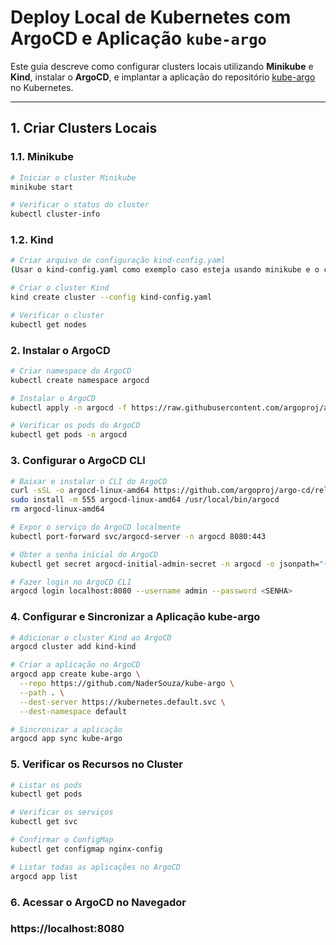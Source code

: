 # Deploy Local de Kubernetes com ArgoCD e Aplicação `kube-argo`

Este guia descreve como configurar clusters locais utilizando **Minikube** e **Kind**, instalar o **ArgoCD**, e implantar a aplicação do repositório [kube-argo](https://github.com/NaderSouza/kube-argo) no Kubernetes.

---

## 1. Criar Clusters Locais

### 1.1. Minikube

```bash
# Iniciar o cluster Minikube
minikube start

# Verificar o status do cluster
kubectl cluster-info

```

### 1.2. Kind

```bash
# Criar arquivo de configuração kind-config.yaml
(Usar o kind-config.yaml como exemplo caso esteja usando minikube e o cluster localmente)

# Criar o cluster Kind
kind create cluster --config kind-config.yaml

# Verificar o cluster
kubectl get nodes
```

### 2. Instalar o ArgoCD

```bash
# Criar namespace do ArgoCD
kubectl create namespace argocd

# Instalar o ArgoCD
kubectl apply -n argocd -f https://raw.githubusercontent.com/argoproj/argo-cd/stable/manifests/install.yaml

# Verificar os pods do ArgoCD
kubectl get pods -n argocd
```

### 3. Configurar o ArgoCD CLI

```bash
# Baixar e instalar o CLI do ArgoCD
curl -sSL -o argocd-linux-amd64 https://github.com/argoproj/argo-cd/releases/latest/download/argocd-linux-amd64
sudo install -m 555 argocd-linux-amd64 /usr/local/bin/argocd
rm argocd-linux-amd64

# Expor o serviço do ArgoCD localmente
kubectl port-forward svc/argocd-server -n argocd 8080:443

# Obter a senha inicial do ArgoCD
kubectl get secret argocd-initial-admin-secret -n argocd -o jsonpath="{.data.password}" | base64 -d

# Fazer login no ArgoCD CLI
argocd login localhost:8080 --username admin --password <SENHA>

```

### 4. Configurar e Sincronizar a Aplicação kube-argo

```bash
# Adicionar o cluster Kind ao ArgoCD
argocd cluster add kind-kind

# Criar a aplicação no ArgoCD
argocd app create kube-argo \
  --repo https://github.com/NaderSouza/kube-argo \
  --path . \
  --dest-server https://kubernetes.default.svc \
  --dest-namespace default

# Sincronizar a aplicação
argocd app sync kube-argo
```

### 5. Verificar os Recursos no Cluster

```bash
# Listar os pods
kubectl get pods

# Verificar os serviços
kubectl get svc

# Confirmar o ConfigMap
kubectl get configmap nginx-config

# Listar todas as aplicações no ArgoCD
argocd app list
```

### 6. Acessar o ArgoCD no Navegador

### https://localhost:8080
